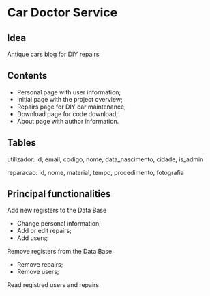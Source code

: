 # Car Doctor Service
## Idea
Antique cars blog for DIY repairs

## Contents
- Personal page with user information;
- Initial page with the project overview;
- Repairs page for DIY car maintenance;
- Download page for code download;
- About page with author information.

## Tables
utilizador: id, email, codigo, nome, data_nascimento, cidade, is_admin

reparacao: id, nome, material, tempo, procedimento, fotografia

## Principal functionalities

Add new registers to the Data Base
- Change personal information;
- Add or edit repairs;
- Add users;

Remove registers from the Data Base
- Remove repairs;
- Remove users;

Read registred users and repairs

